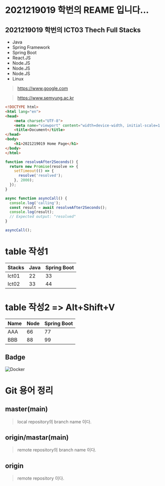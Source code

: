 # 2021219019 학번의 REAME 입니다...

## 2021219019 학번의 ICT03 Thech Full Stacks
- Java
- Spring Framework
- Spring Boot
- React.JS
- Node.JS
- Node.JS
- Node.JS
- Linux

> https://www.google.com

> https://www.semyung.ac.kr 

```html
<!DOCTYPE html>
<html lang="en">
<head>
    <meta charset="UTF-8">
    <meta name="viewport" content="width=device-width, initial-scale=1.0">
    <title>Document</title>
</head>
<body>
    <h1>2021219019 Home Page</h1>
</body>
</html>
```


```javascript
function resolveAfter2Seconds() {
  return new Promise(resolve => {
    setTimeout(() => {
      resolve('resolved');
    }, 2000);
  });
}

async function asyncCall() {
  console.log('calling');
  const result = await resolveAfter2Seconds();
  console.log(result);
  // Expected output: "resolved"
}

asyncCall();
```

# table 작성1
| Stacks | Java | Spring Boot |
| ------ | ---- | ----------- |
| Ict01  | 22   | 33          |
| Ict02  | 33   | 44          |


# table 작성2 => Alt+Shift+V
| Name | Node | Spring Boot |
|------|------|-------------|
| AAA  | 66   | 77          |
| BBB  | 88   | 99          |



## Badge
<img alt="Docker" src="https://img.shields.io/badge/Docker-007ACC?style=for-the-badge&logo=Docker&logoColor=white" />

# Git 용어 정리

## master(main)
> local repository의 branch name 이다.

## origin/mastar(main)
> remote repository의 branch name 이다.

## origin
>  remote repository 이다.